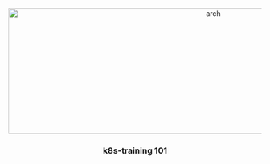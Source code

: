 <div align="center">
    <img src="https://www.tgcollective.xyz/_next/image?url=%2F_next%2Fstatic%2Fmedia%2Frexxie-banner.227d942b.webp&w=3840&q=75" alt="arch" width="800" height="250">
  <h3 align="center">k8s-training 101</h3>
</div>
